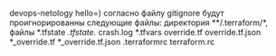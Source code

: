 devops-netology
hello=)
согласно файлу gitignore будут проигнорированны следующие файлы: директория **/.terraform/*, файлы 
*.tfstate
*.tfstate.*
crash.log
*.tfvars
override.tf
override.tf.json
*_override.tf
*_override.tf.json
.terraformrc
terraform.rc

